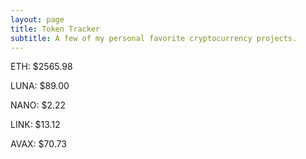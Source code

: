 ```yaml
---
layout: page
title: Token Tracker
subtitle: A few of my personal favorite cryptocurrency projects.
---
```


<!--BEGINCRYPTOINPUT-->
ETH: $2565.98

LUNA: $89.00

NANO: $2.22

LINK: $13.12

AVAX: $70.73

<!--ENDCRYPTOINPUT-->
